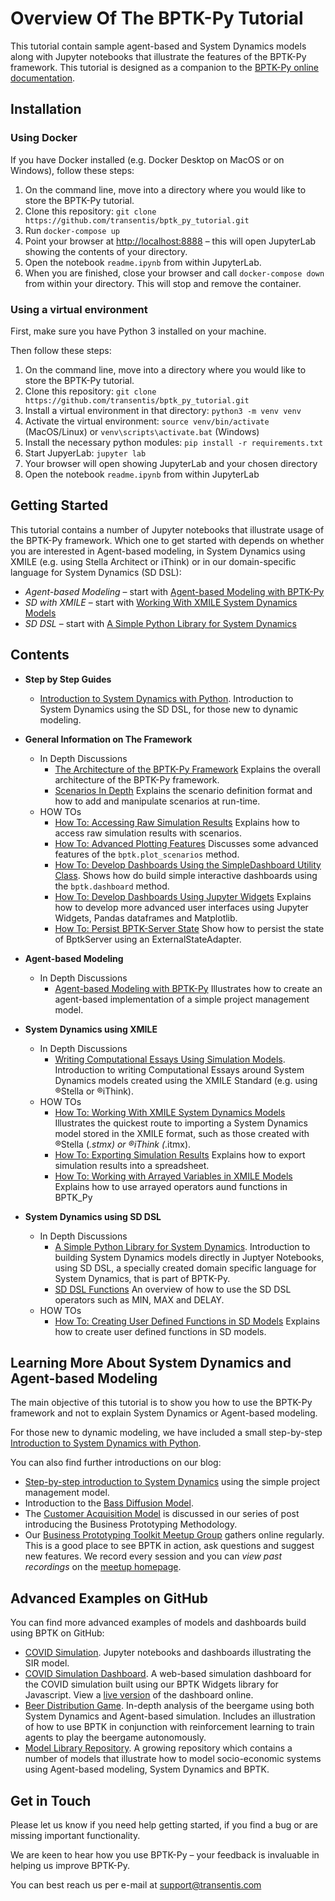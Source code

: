 # Overview Of The BPTK-Py Tutorial

This tutorial contain sample agent-based and System Dynamics models along with Jupyter notebooks that illustrate the features of the BPTK-Py framework. This tutorial is designed as a companion to the [BPTK-Py online documentation](http://bptk.transentis.com).

## Installation

### Using Docker

If you have Docker installed (e.g. Docker Desktop on MacOS or on Windows), follow these steps:

1. On the command line, move into a directory where you would like to store the BPTK-Py tutorial. 
2. Clone this repository: ```git clone https://github.com/transentis/bptk_py_tutorial.git```
3. Run ```docker-compose up```
4. Point your browser at [http://localhost:8888](http://localhost:8888) – this will open JupyterLab showing the contents of your directory. 
5. Open the notebook ```readme.ipynb``` from within JupyterLab.
6. When you are finished, close your browser and call ```docker-compose down``` from within your directory. This will stop and remove the container.

### Using a virtual environment

First, make sure you have Python 3 installed on your machine.

Then follow these steps:

1. On the command line, move into a directory where you would like to store the BPTK-Py tutorial. 
2. Clone this repository: ```git clone https://github.com/transentis/bptk_py_tutorial.git```
3. Install a virtual environment in that directory: ```python3 -m venv venv```
4. Activate the virtual environment: ```source venv/bin/activate``` (MacOS/Linux) or ```venv\scripts\activate.bat``` (Windows)
5. Install the necessary python modules: ```pip install -r requirements.txt```
6. Start JupyerLab: ```jupyter lab```
7. Your browser will open showing JupyterLab and your chosen directory
8. Open the notebook ```readme.ipynb``` from within JupyterLab

## Getting Started

This tutorial contains a number of Jupyter notebooks that illustrate usage of the BPTK-Py framework. Which one to get started with depends on whether you are interested in Agent-based modeling, in System Dynamics using XMILE (e.g. using Stella Architect or iThink) or in our domain-specific language for System Dynamics (SD DSL):

* _Agent-based Modeling_ – start with [Agent-based Modeling with BPTK-Py](abm/in-depth/in_depth_agent_based_modeling/in_depth_agent_based_modeling.ipynb)
* _SD with XMILE_ – start with [Working With XMILE System Dynamics Models](xmile/how-to/how_to_working_with_xmile/how_to_working_with_XMILE.ipynb)
* _SD DSL_ – start with [A Simple Python Library for System Dynamics](sd-dsl/in-depth/in_depth_simple_python_library_sd_dsl/in_depth_simple_python_library_sd_dsl.ipynb)

## Contents

* __Step by Step Guides__
    * [Introduction to System Dynamics with Python](step-by-step-guides/introduction_sd_dsl/introduction_sd_dsl.ipynb). Introduction to System Dynamics using the SD DSL, for those new to dynamic modeling.
* __General Information on The Framework__
    * In Depth Discussions
        * [The Architecture of the BPTK-Py Framework](general/in-depth/in_depth_bptk_py_architecture/in_depth_bptk_py_architecture.ipynb) Explains the overall architecture of the BPTK-Py framework.
        * [Scenarios In Depth](general/in-depth/in_depth_scenarios/in_depth_scenarios.ipynb) Explains the scenario definition format and how to add and manipulate scenarios at run-time.
    * HOW TOs
        * [How To: Accessing Raw Simulation Results](general/how-to/how_to_accessing_raw_simulation_results/how_to_accessing_raw_simulation_results.ipynb) Explains how to access raw simulation results with scenarios.
        * [How To: Advanced Plotting Features](general/how-to/how_to_advanced_plotting_features/how_to_advanced_plotting_features.ipynb) Discusses some advanced features of the `bptk.plot_scenarios` method.
        * [How To:  Develop Dashboards Using the SimpleDashboard Utility Class](general/how-to/how_to_develop_dashboards_using_simpledashboard/how_to_developing_dashboards_using_simpledashboard.ipynb). Shows how do build simple interactive dashboards using the `bptk.dashboard` method.
        * [How To: Develop Dashboards Using Jupyter Widgets](general/how-to/how_to_develop_dashboards_using_jupyter_widgets/how_to_developing_dashboards_using_juypter_widgets.ipynb) Explains how to develop more advanced user interfaces using Jupyter Widgets, Pandas dataframes and Matplotlib.
        * [How To: Persist BPTK-Server State](general/how-to/how_to_external_state/how_to_external_state.ipynb) Show how to persist the state of BptkServer using an ExternalStateAdapter.
* __Agent-based Modeling__
    * In Depth Discussions
        * [Agent-based Modeling with BPTK-Py](abm/in-depth/in_depth_agent_based_modeling/in_depth_agent_based_modeling.ipynb) Illustrates how to create an agent-based implementation of a simple project management model.
* __System Dynamics using XMILE__
    * In Depth Discussions
        * [Writing Computational Essays Using Simulation Models](xmile/in-depth/writing_computational_essays/writing_computational_essays.ipynb). Introduction to writing Computational Essays around System Dynamics models created using the XMILE Standard (e.g. using  ®Stella or ®iThink).
    * HOW TOs
        * [How To: Working With XMILE System Dynamics Models](xmile/how-to/how_to_working_with_xmile/how_to_working_with_XMILE.ipynb) Illustrates the quickest route to importing a System Dynamics model stored in the XMILE format, such as those created with ®Stella (*.stmx) or ®iThink (*.itmx).
        * [How To: Exporting Simulation Results](xmile/how-to/how_to_exporting_simulation_results/how_to_exporting_simulation_results.ipynb) Explains how to export simulation results into a spreadsheet.
        * [How To: Working with Arrayed Variables in XMILE Models](xmile/how-to/how_to_xmile_arrays/how_to_XMILE_arrays.ipynb) Explains how to use arrayed operators aund functions in BPTK_Py
        
* __System Dynamics using SD DSL__
    * In Depth Discussions
        * [A Simple Python Library for System Dynamics](sd-dsl/in-depth/in_depth_simple_python_library_sd_dsl/in_depth_simple_python_library_sd_dsl.ipynb). Introduction to building System Dynamics models directly in Juptyer Notebooks, using SD DSL, a specially created domain specific language for System Dynamics, that is part of BPTK-Py.
        * [SD DSL Functions](sd-dsl/in-depth/in_depth_sd_dsl_functions/in_depth_sd_dsl_functions.ipynb) An overview of how to use the SD DSL operators such as MIN, MAX and DELAY.
    * HOW TOs
        * [How To: Creating User Defined Functions in SD Models](sd-dsl/how-to/how_to_sd_user_defined_functions/how_to_sd_user_defined_functions.ipynb) Explains how to create user defined functions in SD models.  
    
## Learning More About System Dynamics and Agent-based Modeling

The main objective of this tutorial is to show you how to use the BPTK-Py framework and not to explain System Dynamics or Agent-based modeling. 

For those new to dynamic modeling, we have included a small step-by-step [Introduction to System Dynamics with Python](step-by-step-guides/introduction_sd_dsl/introduction_sd_dsl.ipynb).

You can also find further introductions on our blog:

* [Step-by-step introduction to System Dynamics](https://www.transentis.com/step-by-step-tutorials/introduction-to-system-dynamics/) using the simple project management model.
* Introduction to the [Bass Diffusion Model](https://www.transentis.com/causal-loop-diagramming/).
* The [Customer Acquisition Model](https://www.transentis.com/an-example-to-illustrate-the-business-prototyping-methodology) is discussed in our series of post introducing the Business Prototyping Methodology.
* Our [Business Prototyping Toolkit Meetup Group](https://www.transentis.com/business-prototyping-toolkit-meetup/en/) gathers online regularly. This is a good place to see BPTK in action, ask questions and suggest new features. We record every session and you can _view past recordings_ on the [meetup homepage](https://www.transentis.com/resources/business-prototyping-toolkit-meetup).

## Advanced Examples on GitHub

You can find more advanced examples of models and dashboards build using BPTK on GitHub:

* [COVID Simulation](https://github.com/transentis/sim-covid-19). Jupyter notebooks and dashboards illustrating the SIR model.
* [COVID Simulation Dashboard](https://github.com/transentis/sim-covid-dashboard). A web-based simulation dashboard for the COVID simulation built using our BPTK Widgets library for Javascript. View a [live version](http://www.covid-sim.com) of the dashboard online.
* [Beer Distribution Game](https://github.com/transentis/beergame). In-depth analysis of the beergame using both System Dynamics and Agent-based simulation. Includes an illustration of how to use BPTK in conjunction with reinforcement learning to train agents to play the beergame autonomously. 
* [Model Library Repository](https://github.com/transentis/bptk-model-library). A growing repository which contains a number of models that illustrate how to model socio-economic systems using Agent-based modeling, System Dynamics and BPTK.

## Get in Touch

Please let us know if you need help getting started, if you find a bug or are missing important functionality.

We are keen to hear how you use BPTK-Py – your feedback is invaluable in helping us improve BPTK-Py.

You can best reach us per e-mail at [support@transentis.com](mailto:support@transentis.com)


```python

```
